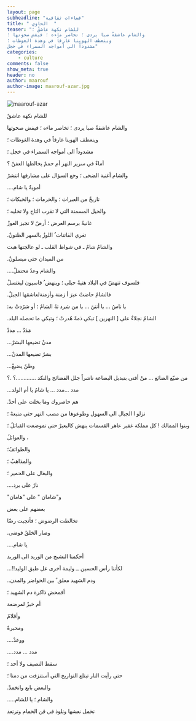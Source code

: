 ```yaml
---
layout: page
subheadline: "فضاءات ثقافية"
title: " الحاوي  "
teaser: "للشام نكهة عاشقٌ ؛
والشام عاشقةٌ صبا يردى ؛ تخاصر ماءه ؛ فيفض صحوتها ؛
وينعطف الهوينا غارقاً في وهدة الغوطات ؛
مشدوداً الى أمواجه السمراء في خجل"
categories:
    - culture
comments: false
show_meta: true
header: no
author: maarouf
author-image: maarouf-azar.jpg
---
```

<img src="{{ site.url }}/images/maarouf-azar.jpg" alt="maarouf-azar"/>



للشام نكهة عاشقٌ

والشام عاشقةٌ صبا يردى ؛ تخاصر ماءه ؛ فيفض صحوتها

وينعطف الهوينا غارقاً في وهدة الغوطات ؛

مشدوداً الى أمواجه السمراء في خجل ؛

أماءٌ في سرير النهر أم حممٌ يخالطها العفنْ ؟

والشام أغنية الضحى ؛ وجع السؤال على مشارفها انتشرْ

....أمويةٌ يا شام

تاريخٌ من العبرات ؛ والحرمات ؛ والحبكات ؛

والحيل المسمنة التي لا تقرب التاج ولا تخليه ؛

غانيةٌ برسم العرض ؛ أرضٌ لا تجيز العوزْ

.تغري الفاتنات ُ اللوزُ بالسهر الظنونْ

والشامُ شامٌ ـ في شواظ القلب ـ لو عالجتها هبت

.من الميدان حتى ميسلونْ

....والشام وعدٌ محتملْ

فلسوف تنهضُ في البلاد هنيةً حبلى ؛ وينهض ُ قاسيون ليغتسلْ

.فالشامُ حاضتْ عبرَ أ زمنة وأزمنةلعاشقها الجبلْ

:يا ناسُ ... يا أنتنَ ... يا من شرد تهُ الشامٌ ؛ أو شرُدتْ به

.الشامُ نجلاءٌ على [ النهرين ] تبكي ذمةً هُدرتْ ؛ وتبكي ما تحصله البلد

مَدَدٌ ... مددْ

...مدنٌ تضيعها البشرْ

...بشرٌ تضيعها المدنْ

...وطنٌ يضيعْ

من ضيّع الضائع ... منْ أفتى بتبديل البضاعة ناشراً جلل الفضائح والنكد .............؟ .؟

...مدد ...مدد ... يا شامُ يا أم الولد

.هم حاصروك وما بخلت على أحدْ

نزلو ا الجبال الى السهول وطوعوها من مصب النهر حتى منبعهْ ؛

وبنوا الممالك ! كل مملكة غفير عاهر القسمات ينهش كالبعيرْ
حتى تموضعت القبائلُ ؛

والعوائلُ ،

والطوائفُ؛

والمذاهبُ ؛

والبغال على الحمير ؛

....نارٌ على برد

"و"شامان " على "هامان

بعضهم على بعض

تخالطت الرضوض ؛ فأنجبت رضّا

.وصار الخلقُ فوضى

....يا شام

أحكمنا النشيج من الوريد الى الوريد

...!!لكأننا رأس الحسين ــ وليمة أخرى عل طبق الوليد

..ودم الشهيد معلق ٌ بين الحواضر والمدن

أفمحض ذاكرة دم الشهيد ؛

أم خبزٌ لمرضعة

وأقلامٌ

ومحبرةٌ

....ووعدْ

....مدد ... مدد

سقط النصيف ولا أحد ؛

حتى رأيت النار تبتلع التواريخ التي أستنزفت من دمنا ؛

.والبعض بايع وانخمدْ

.....والشام ؛ يا للشام

تحمل نعشها وتلوذ في قن الحمام وترتعد

